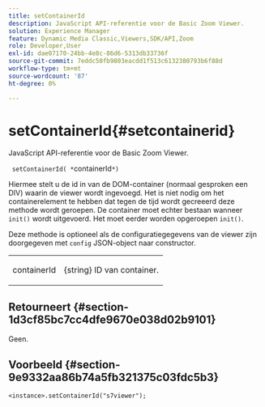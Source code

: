 ```yaml
---
title: setContainerId
description: JavaScript API-referentie voor de Basic Zoom Viewer.
solution: Experience Manager
feature: Dynamic Media Classic,Viewers,SDK/API,Zoom
role: Developer,User
exl-id: dae07170-24bb-4e8c-86d6-5313db33736f
source-git-commit: 7eddc50fb9803eacdd1f513c6132380793b6f88d
workflow-type: tm+mt
source-wordcount: '87'
ht-degree: 0%

---
```


# setContainerId{#setcontainerid}

JavaScript API-referentie voor de Basic Zoom Viewer.

` setContainerId( *`containerId`*)`

Hiermee stelt u de id in van de DOM-container (normaal gesproken een DIV) waarin de viewer wordt ingevoegd. Het is niet nodig om het containerelement te hebben dat tegen de tijd wordt gecreeerd deze methode wordt geroepen. De container moet echter bestaan wanneer `init()` wordt uitgevoerd. Het moet eerder worden opgeroepen `init()`.

Deze methode is optioneel als de configuratiegegevens van de viewer zijn doorgegeven met `config` JSON-object naar constructor.

<table id="table_896DFF34A68A403DB93A6D597461A573"> 
 <tbody> 
  <tr> 
   <td colname="col1"> <p> <span class="codeph"> <span class="varname"> containerId </span> </span> </p> </td> 
   <td colname="col2"> <p> <span class="codeph"> {string} </span> ID van container. </p> </td> 
  </tr> 
 </tbody> 
</table>

## Retourneert {#section-1d3cf85bc7cc4dfe9670e038d02b9101}

Geen.

## Voorbeeld {#section-9e9332aa86b74a5fb321375c03fdc5b3}

```
<instance>.setContainerId("s7viewer");
```
